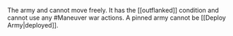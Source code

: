 The army and cannot move freely. It has the [[outflanked]] condition and cannot use any #Maneuver war actions. A pinned army cannot be [[Deploy Army|deployed]].